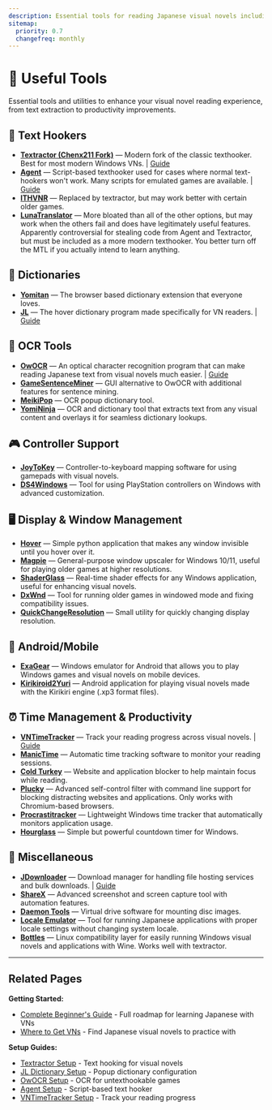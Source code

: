 ```yaml
---
description: Essential tools for reading Japanese visual novels including Textractor, JL, Yomitan, OwOCR, and productivity software for VN readers and Japanese learners.
sitemap:
  priority: 0.7
  changefreq: monthly
---
```


# 🧰 Useful Tools

Essential tools and utilities to enhance your visual novel reading experience, from text extraction to productivity improvements.

## 🧠 Text Hookers

- **[Textractor (Chenx211 Fork)](https://github.com/Chenx221/Textractor)** — Modern fork of the classic texthooker. Best for most modern Windows VNs. | [Guide](textractor-guide.md)
- **[Agent](https://github.com/0xDC00/agent)** — Script-based texthooker used for cases where normal text-hookers won't work. Many scripts for emulated games are available. | [Guide](agent-guide.md)
- **[ITHVNR](https://drive.google.com/file/d/13aHF4uIXWn-3YML_k2YCDWhtGgn5-tnO/view)** — Replaced by textractor, but may work better with certain older games.
- **[LunaTranslator](https://github.com/HIllya51/LunaTranslator)** — More bloated than all of the other options, but may work when the others fail and does have legitimately useful features. Apparently controversial for stealing code from Agent and Textractor, but must be included as a more modern texthooker. You better turn off the MTL if you actually intend to learn anything.

## 📖 Dictionaries

- **[Yomitan](https://yomitan.wiki/)** — The browser based dictionary extension that everyone loves.
- **[JL](https://github.com/rampaa/JL)** — The hover dictionary program made specifically for VN readers. | [Guide](jl-guide.md)

## 🧪 OCR Tools

- **[OwOCR](https://github.com/AuroraWright/owocr)** — An optical character recognition program that can make reading Japanese text from visual novels much easier. | [Guide](owocr-guide.md)
- **[GameSentenceMiner](https://github.com/bpwhelan/GameSentenceMiner)** — GUI alternative to OwOCR with additional features for sentence mining.
- **[MeikiPop](https://github.com/rtr46/meikipop)** — OCR popup dictionary tool.
- **[YomiNinja](https://github.com/matt-m-o/YomiNinja)** — OCR and dictionary tool that extracts text from any visual content and overlays it for seamless dictionary lookups.

## 🎮 Controller Support

- **[JoyToKey](https://joytokey.net/en/)** — Controller-to-keyboard mapping software for using gamepads with visual novels.
- **[DS4Windows](https://ds4-windows.com/)** — Tool for using PlayStation controllers on Windows with advanced customization.

## 🖥️ Display & Window Management

- **[Hover](https://github.com/drinosaret/Hover)** — Simple python application that makes any window invisible until you hover over it.
- **[Magpie](https://github.com/Blinue/Magpie)** — General-purpose window upscaler for Windows 10/11, useful for playing older games at higher resolutions.
- **[ShaderGlass](https://github.com/mausimus/ShaderGlass)** — Real-time shader effects for any Windows application, useful for enhancing visual novels.
- **[DxWnd](https://dxwnd.org/)** — Tool for running older games in windowed mode and fixing compatibility issues.
- **[QuickChangeResolution](https://github.com/jackdp/Quick-Change-Resolution)** — Small utility for quickly changing display resolution.

## 📱 Android/Mobile

- **[ExaGear](https://github.com/XHYN-PH/exagear-302)** — Windows emulator for Android that allows you to play Windows games and visual novels on mobile devices.
- **[Kirikiroid2Yuri](https://github.com/YuriSizuku/Kirikiroid2Yuri)** — Android application for playing visual novels made with the Kirikiri engine (.xp3 format files).

## ⏰ Time Management & Productivity

- **[VNTimeTracker](https://github.com/drinosaret/VNTimeTracker)** — Track your reading progress across visual novels. | [Guide](timetracker-guide.md)
- **[ManicTime](https://manictime.com/)** — Automatic time tracking software to monitor your reading sessions.
- **[Cold Turkey](https://getcoldturkey.com/)** — Website and application blocker to help maintain focus while reading.
- **[Plucky](https://pluckyfilter.com/)** — Advanced self-control filter with command line support for blocking distracting websites and applications. Only works with Chromium-based browsers.
- **[Procrastitracker](https://github.com/aardappel/procrastitracker)** — Lightweight Windows time tracker that automatically monitors application usage.
- **[Hourglass](https://chris.dziemborowicz.com/apps/hourglass/)** — Simple but powerful countdown timer for Windows.

## 🔧 Miscellaneous

- **[JDownloader](https://jdownloader.org/download/index)** — Download manager for handling file hosting services and bulk downloads. | [Guide](jdownloader-guide.md)
- **[ShareX](https://getsharex.com/)** — Advanced screenshot and screen capture tool with automation features.
- **[Daemon Tools](https://www.daemon-tools.cc/jpn/home)** — Virtual drive software for mounting disc images.
- **[Locale Emulator](https://xupefei.github.io/Locale-Emulator/)** — Tool for running Japanese applications with proper locale settings without changing system locale.
- **[Bottles](https://usebottles.com/)** — Linux compatibility layer for easily running Windows visual novels and applications with Wine. Works well with textractor.

---

## Related Pages

**Getting Started:**

- [Complete Beginner's Guide](guide.md) - Full roadmap for learning Japanese with VNs
- [Where to Get VNs](sources.md) - Find Japanese visual novels to practice with

**Setup Guides:**

- [Textractor Setup](textractor-guide.md) - Text hooking for visual novels
- [JL Dictionary Setup](jl-guide.md) - Popup dictionary configuration
- [OwOCR Setup](owocr-guide.md) - OCR for untexthookable games
- [Agent Setup](agent-guide.md) - Script-based text hooker
- [VNTimeTracker Setup](timetracker-guide.md) - Track your reading progress

